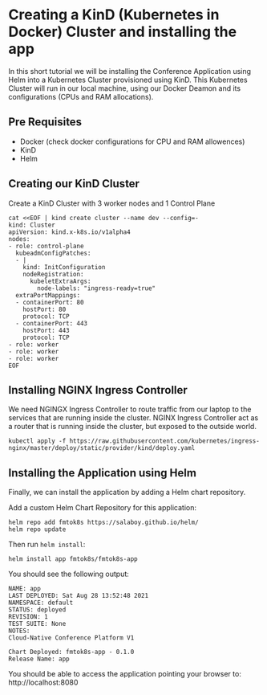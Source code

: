 # Creating a KinD (Kubernetes in Docker) Cluster and installing the app

In this short tutorial we will be installing the Conference Application using Helm into a Kubernetes Cluster provisioned using KinD. This Kubernetes Cluster will run in our local machine, using our Docker Deamon and its configurations (CPUs and RAM allocations). 

## Pre Requisites
- Docker (check docker configurations for CPU and RAM allowences) 
- KinD
- Helm

## Creating our KinD Cluster

Create a KinD Cluster with 3 worker nodes and 1 Control Plane

```
cat <<EOF | kind create cluster --name dev --config=-
kind: Cluster
apiVersion: kind.x-k8s.io/v1alpha4
nodes:
- role: control-plane
  kubeadmConfigPatches:
  - |
    kind: InitConfiguration
    nodeRegistration:
      kubeletExtraArgs:
        node-labels: "ingress-ready=true"
  extraPortMappings:
  - containerPort: 80
    hostPort: 80
    protocol: TCP
  - containerPort: 443
    hostPort: 443
    protocol: TCP
- role: worker
- role: worker
- role: worker
EOF

```

## Installing NGINX Ingress Controller
We need NGINGX Ingress Controller to route traffic from our laptop to the services that are running inside the cluster. NGINX Ingress Controller act as a router that is running inside the cluster, but exposed to the outside world. 

```
kubectl apply -f https://raw.githubusercontent.com/kubernetes/ingress-nginx/master/deploy/static/provider/kind/deploy.yaml
```

## Installing the Application using Helm
Finally, we can install the application by adding a Helm chart repository. 

Add a custom Helm Chart Repository for this application: 

```
helm repo add fmtok8s https://salaboy.github.io/helm/
helm repo update
```

Then run `helm install`: 

```
helm install app fmtok8s/fmtok8s-app
```

You should see the following output: 

```
NAME: app
LAST DEPLOYED: Sat Aug 28 13:52:48 2021
NAMESPACE: default
STATUS: deployed
REVISION: 1
TEST SUITE: None
NOTES:
Cloud-Native Conference Platform V1

Chart Deployed: fmtok8s-app - 0.1.0
Release Name: app

```

You should be able to access the application pointing your browser to: http://localhost:8080

